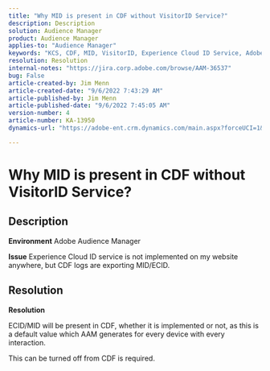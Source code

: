 ```yaml
---
title: "Why MID is present in CDF without VisitorID Service?"
description: Description
solution: Audience Manager
product: Audience Manager
applies-to: "Audience Manager"
keywords: "KCS, CDF, MID, VisitorID, Experience Cloud ID Service, Adobe Audience Manager, AAM"
resolution: Resolution
internal-notes: "https://jira.corp.adobe.com/browse/AAM-36537"
bug: False
article-created-by: Jim Menn
article-created-date: "9/6/2022 7:43:29 AM"
article-published-by: Jim Menn
article-published-date: "9/6/2022 7:45:05 AM"
version-number: 4
article-number: KA-13950
dynamics-url: "https://adobe-ent.crm.dynamics.com/main.aspx?forceUCI=1&pagetype=entityrecord&etn=knowledgearticle&id=efa85997-b72d-ed11-9db1-0022480866ad"

---
```

# Why MID is present in CDF without VisitorID Service?

## Description


<b>Environment</b>
 Adobe Audience Manager

<b>Issue</b>
 Experience Cloud ID service is not implemented on my website anywhere, but CDF logs are exporting MID/ECID.


## Resolution


<b>Resolution</b>

ECID/MID will be present in CDF, whether it is implemented or not, as this is a default value which AAM generates for every device with every interaction.

This can be turned off from CDF is required.
